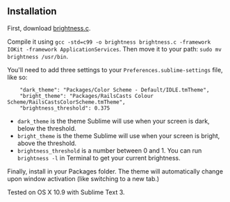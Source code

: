 Installation
------------

First, download [brightness.c](http://dev.sabi.net/svn/dev/trunk/LocationDo/brightness.c).

Compile it using ```gcc -std=c99 -o brightness brightness.c -framework IOKit -framework ApplicationServices```. Then move it to your path: ```sudo mv brightness /usr/bin```.

You'll need to add three settings to your ```Preferences.sublime-settings``` file, like so:

```
	"dark_theme": "Packages/Color Scheme - Default/IDLE.tmTheme",
	"bright_theme": "Packages/RailsCasts Colour Scheme/RailsCastsColorScheme.tmTheme",
	"brightness_threshold": 0.375
```

- ```dark_theme``` is the theme Sublime will use when your screen is dark, below the threshold.
- ```bright_theme``` is the theme Sublime will use when your screen is bright, above the threshold.
- ```brightness_threshold``` is a number between 0 and 1. You can run ```brightness -l``` in Terminal to get your current brightness.

Finally, install in your Packages folder. The theme will automatically change upon window activation (like switching to a new tab.)

Tested on OS X 10.9 with Sublime Text 3.
